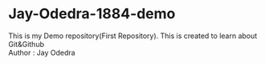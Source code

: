 # Jay-Odedra-1884-demo
This is my Demo repository(First Repository). This is created to learn about Git&amp;Github
<br>
Author : Jay Odedra
